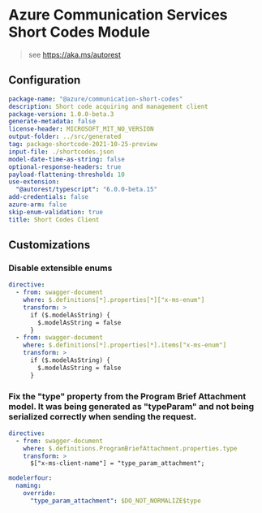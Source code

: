 # Azure Communication Services Short Codes Module

> see https://aka.ms/autorest

## Configuration

```yaml
package-name: "@azure/communication-short-codes"
description: Short code acquiring and management client
package-version: 1.0.0-beta.3
generate-metadata: false
license-header: MICROSOFT_MIT_NO_VERSION
output-folder: ../src/generated
tag: package-shortcode-2021-10-25-preview
input-file: ./shortcodes.json
model-date-time-as-string: false
optional-response-headers: true
payload-flattening-threshold: 10
use-extension:
  "@autorest/typescript": "6.0.0-beta.15"
add-credentials: false
azure-arm: false
skip-enum-validation: true
title: Short Codes Client
```

## Customizations

### Disable extensible enums

```yaml
directive:
  - from: swagger-document
    where: $.definitions[*].properties[*]["x-ms-enum"]
    transform: >
      if ($.modelAsString) {
        $.modelAsString = false
      }
  - from: swagger-document
    where: $.definitions[*].properties[*].items["x-ms-enum"]
    transform: >
      if ($.modelAsString) {
        $.modelAsString = false
      }    
```

### Fix the "type" property from the Program Brief Attachment model. It was being generated as "typeParam" and not being serialized correctly when sending the request.

```yaml
directive:
  - from: swagger-document
    where: $.definitions.ProgramBriefAttachment.properties.type
    transform: >
      $["x-ms-client-name"] = "type_param_attachment";

modelerfour:
  naming:
    override:
      "type_param_attachment": $DO_NOT_NORMALIZE$type
```
